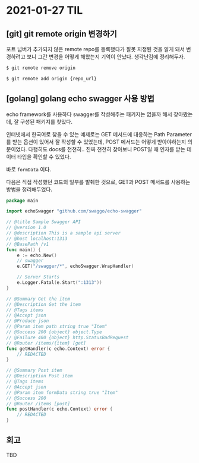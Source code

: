 # 2021-01-27 TIL
## [git] git remote origin 변경하기
포트 넘버가 추가되지 않은 remote repo를 등록했다가 잘못 지정된 것을 알게 돼서 변경하려고 보니 그간 변경을 어떻게 해왔는지 기억이 안났다. 생각난김에 정리해두자.

```bash
$ git remote remove origin 

$ git remote add origin {repo_url}
```

## [golang] golang echo swagger 사용 방법

echo framework를 사용하다 swagger를 작성해주는 패키지는 없을까 해서 찾아봤는데,
잘 구성된 패키지를 찾았다. 

인터넷에서 한국어로 찾을 수 있는 예제로는 GET 메서드에 대응하는 Path Parameter를
 받는 옵션이 있어서 잘 작성할 수 있었는데, POST 메서드는 어떻게 받아야하는지 
의문이었다. 다행히도 docs를 천천히.. 진짜 천천히 찾아보니 POST일 때 인자를 받는
 데이터 타입을 확인할 수 있었다.

 바로 `formData` 이다.

다음은 직접 작성했던 코드의 일부를 발췌한 것으로, GET과 POST 메서드를 사용하는 
방법을 정리해두었다.

```go
package main

import echoSwagger "github.com/swaggo/echo-swagger"

// @title Sample Swagger API
// @version 1.0
// @description This is a sample api server
// @host localhost:1313
// @BasePath /v1
func main() {
    e := echo.New()
    // swagger
    e.GET("/swagger/*", echoSwagger.WrapHandler)

    // Server Starts
    e.Logger.Fatal(e.Start(":1313"))
}

// @Summary Get the item
// @Description Get the item
// @Tags items
// @Accept json
// @Produce json
// @Param item path string true "Item"
// @Success 200 {object} object.Type
// @Failure 400 {object} http.StatusBadRequest
// @Router /items/{item} [get]
func getHandler(c echo.Context) error {
    // REDACTED
}

// @Summary Post item
// @Description Post item
// @Tags items
// @Accept json
// @Param item formData string true "Item"
// @Success 200
// @Router /items [post]
func postHandler(c echo.Context) error {
    // REDACTED
}
```

## 회고
TBD